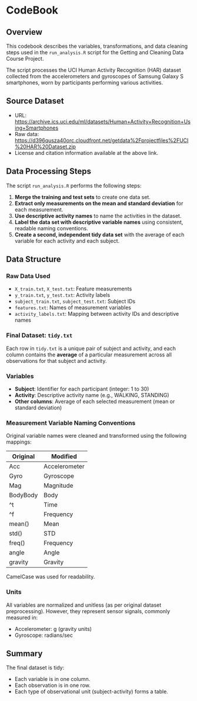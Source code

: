 # CodeBook

## Overview
This codebook describes the variables, transformations, and data cleaning steps used in the `run_analysis.R` script for the Getting and Cleaning Data Course Project.

The script processes the UCI Human Activity Recognition (HAR) dataset collected from the accelerometers and gyroscopes of Samsung Galaxy S smartphones, worn by participants performing various activities.

## Source Dataset
- URL: https://archive.ics.uci.edu/ml/datasets/Human+Activity+Recognition+Using+Smartphones
- Raw data: https://d396qusza40orc.cloudfront.net/getdata%2Fprojectfiles%2FUCI%20HAR%20Dataset.zip
- License and citation information available at the above link.

## Data Processing Steps

The script `run_analysis.R` performs the following steps:

1. **Merge the training and test sets** to create one data set.
2. **Extract only measurements on the mean and standard deviation** for each measurement.
3. **Use descriptive activity names** to name the activities in the dataset.
4. **Label the data set with descriptive variable names** using consistent, readable naming conventions.
5. **Create a second, independent tidy data set** with the average of each variable for each activity and each subject.

## Data Structure

### Raw Data Used
- `X_train.txt`, `X_test.txt`: Feature measurements
- `y_train.txt`, `y_test.txt`: Activity labels
- `subject_train.txt`, `subject_test.txt`: Subject IDs
- `features.txt`: Names of measurement variables
- `activity_labels.txt`: Mapping between activity IDs and descriptive names

### Final Dataset: `tidy.txt`

Each row in `tidy.txt` is a unique pair of subject and activity, and each column contains the **average** of a particular measurement across all observations for that subject and activity.

### Variables
- **Subject**: Identifier for each participant (integer: 1 to 30)
- **Activity**: Descriptive activity name (e.g., WALKING, STANDING)
- **Other columns**: Average of each selected measurement (mean or standard deviation)

### Measurement Variable Naming Conventions
Original variable names were cleaned and transformed using the following mappings:

| Original | Modified |
|----------|----------|
| Acc | Accelerometer |
| Gyro | Gyroscope |
| Mag | Magnitude |
| BodyBody | Body |
| ^t | Time |
| ^f | Frequency |
| mean() | Mean |
| std() | STD |
| freq() | Frequency |
| angle | Angle |
| gravity | Gravity |

CamelCase was used for readability.

### Units
All variables are normalized and unitless (as per original dataset preprocessing). However, they represent sensor signals, commonly measured in:
- Accelerometer: g (gravity units)
- Gyroscope: radians/sec

## Summary
The final dataset is tidy:
- Each variable is in one column.
- Each observation is in one row.
- Each type of observational unit (subject-activity) forms a table.
